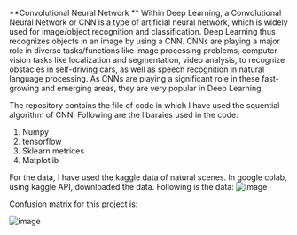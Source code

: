 **Convolutional Neural Network **
 Within Deep Learning, a Convolutional Neural Network or CNN is a type of artificial neural network, which is widely used for image/object recognition and classification. Deep Learning thus recognizes objects in an image by using a CNN. CNNs are playing a major role in diverse tasks/functions like image processing problems, computer vision tasks like localization and segmentation, video analysis, to recognize obstacles in self-driving cars, as well as speech recognition in natural language processing. As CNNs are playing a significant role in these fast-growing and emerging areas, they are very popular in Deep Learning.
 
 The repository contains the file of code in which I have used the squential algorithm of CNN. Following are the libaraies used in the code:
 1. Numpy
 2. tensorflow 
 3. Sklearn metrices 
 4. Matplotlib 
 
 For the data, I have used the kaggle data of natural scenes. In google colab, using kaggle API, downloaded the data.
 Following is the data:
 ![image](https://user-images.githubusercontent.com/121246217/209172467-ec8f759a-06cb-4243-9db3-85f264b2b897.png)


Confusion matrix for this project is:

![image](https://user-images.githubusercontent.com/121246217/209172649-c50e4381-21f2-45a4-aedb-33619ad76643.png)
